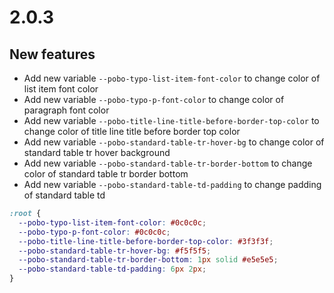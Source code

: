 # 2.0.3

## New features
- Add new variable `--pobo-typo-list-item-font-color`  to change color of list item font color
- Add new variable `--pobo-typo-p-font-color`  to change color of paragraph font color
- Add new variable `--pobo-title-line-title-before-border-top-color`  to change color of title line title before border top color
- Add new variable `--pobo-standard-table-tr-hover-bg`  to change color of standard table tr hover background
- Add new variable `--pobo-standard-table-tr-border-bottom`  to change color of standard table tr border bottom
- Add new variable `--pobo-standard-table-td-padding`  to change padding of standard table td

```scss
:root {
  --pobo-typo-list-item-font-color: #0c0c0c;
  --pobo-typo-p-font-color: #0c0c0c;
  --pobo-title-line-title-before-border-top-color: #3f3f3f;
  --pobo-standard-table-tr-hover-bg: #f5f5f5;
  --pobo-standard-table-tr-border-bottom: 1px solid #e5e5e5;
  --pobo-standard-table-td-padding: 6px 2px;
}
```